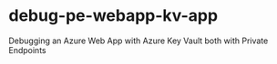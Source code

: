 # debug-pe-webapp-kv-app
Debugging an Azure Web App with Azure Key Vault both with Private Endpoints
